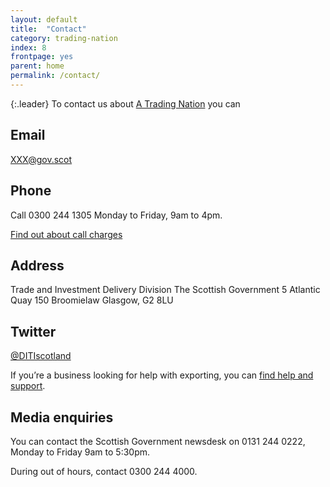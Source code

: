 ```yaml
---
layout: default
title:  "Contact"
category: trading-nation
index: 8
frontpage: yes
parent: home
permalink: /contact/
---
```


{:.leader}
To contact us about [A Trading Nation](https://www.gov.scot/publications/scotland-a-trading-nation/) you can

## Email
<XXX@gov.scot>

## Phone
Call 0300 244 1305 Monday to Friday, 9am to 4pm.

[Find out about call charges](https://www.gov.uk/call-charges)

## Address
Trade and Investment Delivery Division
The Scottish Government
5 Atlantic Quay
150 Broomielaw
Glasgow, G2 8LU

## Twitter
[@DITIscotland](https://twitter.com/ditiscotland?lang=en)


If you’re a business looking for help with exporting, you can [find help and support](https://tradingnation.mygov.scot/help-for-businesses/).


## Media enquiries
You can contact the Scottish Government newsdesk on 0131 244 0222, Monday to Friday 9am to 5:30pm.

During out of hours, contact 0300 244 4000.

